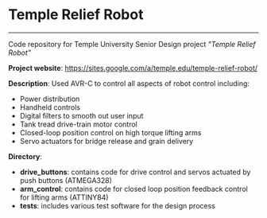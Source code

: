 # Temple Relief Robot
-----
Code repository for Temple University Senior Design project *"Temple Relief Robot"*

**Project website**: https://sites.google.com/a/temple.edu/temple-relief-robot/

**Description**: Used AVR-C to control all aspects of robot control including:
* Power distribution
* Handheld controls 
* Digital filters to smooth out user input
* Tank tread drive-train motor control
* Closed-loop position control on high torque lifting arms
* Servo actuators for bridge release and grain delivery
    
**Directory**:

* **drive_buttons**: contains code for drive control and servos actuated by push buttons (ATMEGA328)
* **arm_control**: contains code for closed loop position feedback control for lifting arms (ATTINY84)
* **tests**: includes various test software for the design process


